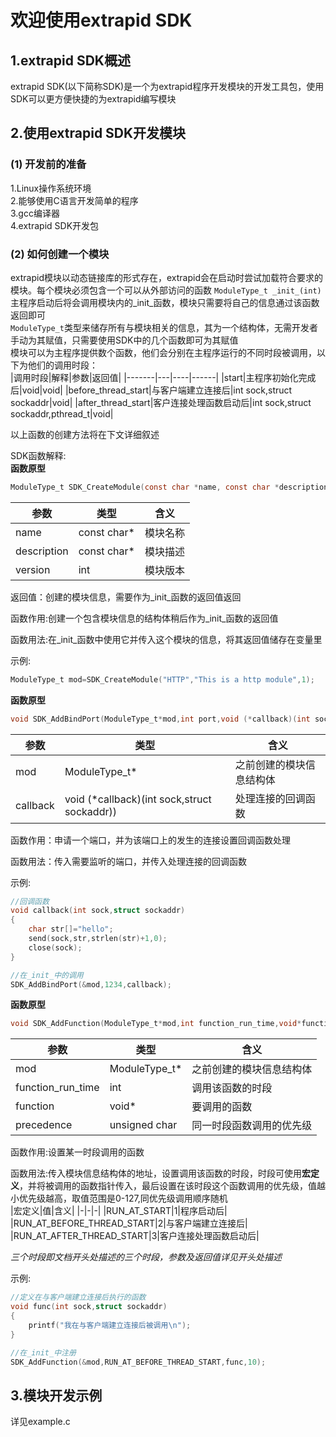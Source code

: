 # 欢迎使用extrapid SDK

## 1.extrapid SDK概述

extrapid SDK(以下简称SDK)是一个为extrapid程序开发模块的开发工具包，使用SDK可以更方便快捷的为extrapid编写模块

## 2.使用extrapid SDK开发模块
### (1) 开发前的准备
1.Linux操作系统环境  
2.能够使用C语言开发简单的程序  
3.gcc编译器  
4.extrapid SDK开发包

### (2) 如何创建一个模块
extrapid模块以动态链接库的形式存在，extrapid会在启动时尝试加载符合要求的模块。每个模块必须包含一个可以从外部访问的函数 `ModuleType_t _init_(int)`主程序启动后将会调用模块内的_init_函数，模块只需要将自己的信息通过该函数返回即可  
`ModuleType_t`类型来储存所有与模块相关的信息，其为一个结构体，无需开发者手动为其赋值，只需要使用SDK中的几个函数即可为其赋值  
模块可以为主程序提供数个函数，他们会分别在主程序运行的不同时段被调用，以下为他们的调用时段：  
|调用时段|解释|参数|返回值|
|-------|---|----|------|
|start|主程序初始化完成后|void|void|
|before_thread_start|与客户端建立连接后|int sock,struct sockaddr|void|
|after_thread_start|客户连接处理函数启动后|int sock,struct sockaddr,pthread_t|void|

以上函数的创建方法将在下文详细叙述  
  
SDK函数解释:  
**函数原型**  
```C
ModuleType_t SDK_CreateModule(const char *name, const char *description,int version);
```
|参数|类型|含义|
|-|-|-|
|name|const char*|模块名称|
|description|const char*|模块描述|
|version|int|模块版本|

返回值：创建的模块信息，需要作为_init_函数的返回值返回  
  

函数作用:创建一个包含模块信息的结构体稍后作为_init_函数的返回值 
  
函数用法:在_init_函数中使用它并传入这个模块的信息，将其返回值储存在变量里

示例:  
```C
ModuleType_t mod=SDK_CreateModule("HTTP","This is a http module",1);
```
**函数原型**  
```C
void SDK_AddBindPort(ModuleType_t*mod,int port,void (*callback)(int sock,struct sockaddr));
```
|参数|类型|含义|
|-|-|-|
|mod|ModuleType_t*|之前创建的模块信息结构体|
|callback|void (*callback)(int sock,struct sockaddr))|处理连接的回调函数|

函数作用：申请一个端口，并为该端口上的发生的连接设置回调函数处理  
  
函数用法：传入需要监听的端口，并传入处理连接的回调函数  
  
示例:
```C
//回调函数
void callback(int sock,struct sockaddr)
{
    char str[]="hello";
    send(sock,str,strlen(str)+1,0);
    close(sock);
}

//在_init_中的调用
SDK_AddBindPort(&mod,1234,callback);
```
**函数原型**  
```C
void SDK_AddFunction(ModuleType_t*mod,int function_run_time,void*function,unsigned char precedence);
```
|参数|类型|含义|
|-|-|-|
|mod|ModuleType_t*|之前创建的模块信息结构体|
|function_run_time|int|调用该函数的时段|
|function|void*|要调用的函数|
precedence|unsigned char|同一时段函数调用的优先级|

函数作用:设置某一时段调用的函数  
  
函数用法:传入模块信息结构体的地址，设置调用该函数的时段，时段可使用**宏定义**，并将被调用的函数指针传入，最后设置在该时段这个函数调用的优先级，值越小优先级越高，取值范围是0-127,同优先级调用顺序随机  
|宏定义|值|含义|
|-|-|-|
|RUN_AT_START|1|程序启动后|
|RUN_AT_BEFORE_THREAD_START|2|与客户端建立连接后|
|RUN_AT_AFTER_THREAD_START|3|客户连接处理函数启动后|

*三个时段即文档开头处描述的三个时段，参数及返回值详见开头处描述*  

示例:  
```C
//定义在与客户端建立连接后执行的函数
void func(int sock,struct sockaddr)
{
    printf("我在与客户端建立连接后被调用\n");
}

//在_init_中注册
SDK_AddFunction(&mod,RUN_AT_BEFORE_THREAD_START,func,10);
```

## 3.模块开发示例
详见example.c